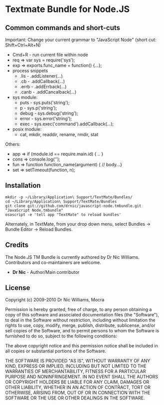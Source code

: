 # Textmate Bundle for Node.JS

## Common commands and short-cuts

Important: Change your current grammar to "JavaScript Node" (short cut: Shift+Ctrl+Alt+N)

* Cmd+R - run current file within node
* req => var sys = require('sys');
* exp => exports.func_name = function() {...};
* process snippets
  * .lis - .addListener(...)
  * .cb - .addCallback(...)
  * .errb - .addErrback(...)
  * .canb - .addCancalback(...)
* sys module:
  * puts - sys.puts('string');
  * p - sys.p('string');
  * debug - sys.debug('string');
  * error - sys.error('string');
  * exec - sys.exec('command').addCallback(...);
* posix module:
  * cat, mkdir, readdir, rename, rmdir, stat

Others:

* app => if (module.id == require.main.id) { .. }
* cons => console.log('');
* fun => function function_name(argument) {	// body...}
* set => setTimeout(function, n);

## Installation

    mkdir -p ~/Library/Application\ Support/TextMate/Bundles/
    cd ~/Library/Application\ Support/TextMate/Bundles
    git clone git://github.com/drnic/javascript-node.tmbundle.git "JavaScript Node.tmbundle"
    osascript -e 'tell app "TextMate" to reload bundles'

Alternately, in TextMate, from your drop down menu, select Bundles -> Bundle Editor -> Reload Bundles.

## Credits

The Node.JS TM Bundle is currently authored by Dr Nic Williams. Contributors and co-maintainers are welcome.

* **Dr Nic** - Author/Main contributor

## License

Copyright (c) 2009-2010 Dr Nic Williams, Mocra

Permission is hereby granted, free of charge, to any person obtaining a copy
of this software and associated documentation files (the "Software"), to deal
in the Software without restriction, including without limitation the rights
to use, copy, modify, merge, publish, distribute, sublicense, and/or sell
copies of the Software, and to permit persons to whom the Software is
furnished to do so, subject to the following conditions:

The above copyright notice and this permission notice shall be included in
all copies or substantial portions of the Software.

THE SOFTWARE IS PROVIDED "AS IS", WITHOUT WARRANTY OF ANY KIND, EXPRESS OR
IMPLIED, INCLUDING BUT NOT LIMITED TO THE WARRANTIES OF MERCHANTABILITY,
FITNESS FOR A PARTICULAR PURPOSE AND NONINFRINGEMENT. IN NO EVENT SHALL THE
AUTHORS OR COPYRIGHT HOLDERS BE LIABLE FOR ANY CLAIM, DAMAGES OR OTHER
LIABILITY, WHETHER IN AN ACTION OF CONTRACT, TORT OR OTHERWISE, ARISING FROM,
OUT OF OR IN CONNECTION WITH THE SOFTWARE OR THE USE OR OTHER DEALINGS IN
THE SOFTWARE.

